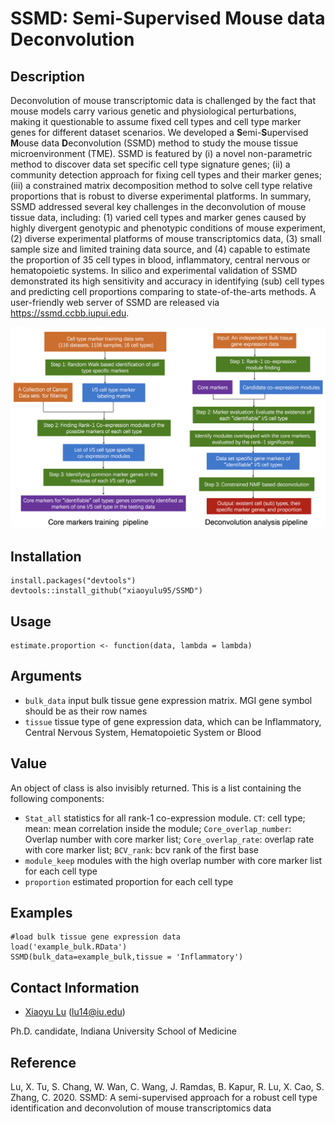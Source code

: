 # SSMD: Semi-Supervised Mouse data Deconvolution 
## Description

Deconvolution of mouse transcriptomic data is challenged by the fact that mouse models carry various genetic and physiological perturbations, making it questionable to assume fixed cell types and cell type marker genes for different dataset scenarios. We developed a **S**emi-**S**upervised **M**ouse data **D**econvolution (SSMD) method to study the mouse tissue microenvironment (TME). SSMD is featured by (i) a novel non-parametric method to discover data set specific cell type signature genes; (ii) a community detection approach for fixing cell types and their marker genes; (iii) a constrained matrix decomposition method to solve cell type relative proportions that is robust to diverse experimental platforms. In summary, SSMD addressed several key challenges in the deconvolution of mouse tissue data, including: (1) varied cell types and marker genes caused by highly divergent genotypic and phenotypic conditions of mouse experiment, (2) diverse experimental platforms of mouse transcriptomics data, (3) small sample size and limited training data source, and (4) capable to estimate the proportion of 35 cell types in blood, inflammatory, central nervous or hematopoietic systems. In silico and experimental validation of SSMD demonstrated its high sensitivity and accuracy in identifying (sub) cell types and predicting cell proportions comparing to state-of-the-arts methods. A user-friendly web server of SSMD are released via https://ssmd.ccbb.iupui.edu.

![](./README.png)

## Installation

```
install.packages("devtools")
devtools::install_github("xiaoyulu95/SSMD")
```

## Usage

```
estimate.proportion <- function(data, lambda = lambda)
```

## Arguments

* `bulk_data`    input bulk tissue gene expression matrix. MGI gene symbol should be as their row names
* `tissue`   tissue type of gene expression data, which can be Inflammatory, Central Nervous System, Hematopoietic System or Blood


## Value

An object of class is also invisibly returned. This is a list containing
the following components:

* `Stat_all`      statistics for all rank-1 co-expression module. `CT`: cell type; mean: mean correlation inside the module; `Core_overlap_number`: Overlap number with core marker list; `Core_overlap_rate`: overlap rate with core marker list; `BCV_rank`: bcv rank of the first base
* `module_keep`   modules with the high overlap number with core marker list for each cell type
* `proportion`     estimated proportion for each cell type

## Examples

```
#load bulk tissue gene expression data
load('example_bulk.RData')
SSMD(bulk_data=example_bulk,tissue = 'Inflammatory')
```

## Contact Information

- [Xiaoyu Lu](https://zcslab.github.io/people/xiaoyu/)
(lu14@iu.edu)

Ph.D. candidate, Indiana University School of Medicine


## Reference
Lu, X. Tu, S. Chang, W. Wan, C. Wang, J. Ramdas, B. Kapur, R. Lu, X. Cao, S. Zhang, C. 2020. SSMD: A semi-supervised approach for a robust cell type identification and deconvolution of mouse transcriptomics data
